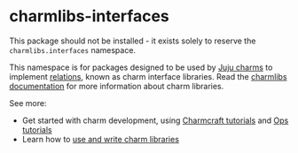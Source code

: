# charmlibs-interfaces

This package should not be installed - it exists solely to reserve the `charmlibs.interfaces` namespace.

This namespace is for packages designed to be used by [Juju charms](https://juju.is/charms-architecture) to implement [relations](https://documentation.ubuntu.com/ops/latest/howto/manage-relations/), known as charm interface libraries. Read the [charmlibs documentation](https://documentation.ubuntu.com/charmlibs) for more information about charm libraries.

See more:

- Get started with charm development, using [Charmcraft tutorials](https://documentation.ubuntu.com/charmcraft/stable/tutorial/) and [Ops tutorials](https://documentation.ubuntu.com/ops/latest/tutorial/)
- Learn how to [use and write charm libraries](https://documentation.ubuntu.com/ops/latest/howto/manage-libraries/)

